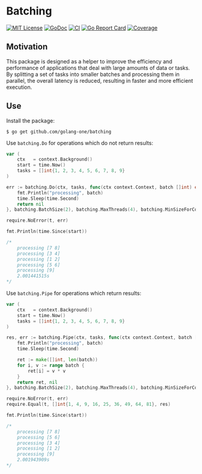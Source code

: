# Batching

[![MIT License](http://img.shields.io/badge/license-MIT-blue.svg?style=flat)](LICENSE)
[![GoDoc](https://godoc.org/github.com/golang-one/batching?status.svg)](https://godoc.org/github.com/golang-one/batching)
[![CI](https://github.com/golang-one/batching/actions/workflows/ci.yaml/badge.svg)](https://github.com/golang-one/batching/actions/workflows/ci.yaml)
[![Go Report Card](https://goreportcard.com/badge/github.com/golang-one/batching)](https://goreportcard.com/report/github.com/golang-one/batching)
[![Coverage](https://coveralls.io/repos/github/golang-one/batching/badge.svg?branch=master)](https://coveralls.io/github/golang-one/batching?branch=master)

## Motivation

This package is designed as a helper to improve the efficiency and performance of applications that deal with large amounts of data or tasks. By splitting a set of tasks into smaller batches and processing them in parallel, the overall latency is reduced, resulting in faster and more efficient execution.

## Use

Install the package:
```
$ go get github.com/golang-one/batching
```

Use `batching.Do` for operations which do not return results:
```go
var (
    ctx   = context.Background()
    start = time.Now()
    tasks = []int{1, 2, 3, 4, 5, 6, 7, 8, 9}
)

err := batching.Do(ctx, tasks, func(ctx context.Context, batch []int) error {
    fmt.Println("processing", batch)
    time.Sleep(time.Second)
    return nil
}, batching.BatchSize(2), batching.MaxThreads(4), batching.MinSizeForConcurrency(0))

require.NoError(t, err)

fmt.Println(time.Since(start))

/*
    processing [7 8]
    processing [3 4]
    processing [1 2]
    processing [5 6]
    processing [9]
    2.001441515s
*/
```

Use `batching.Pipe` for operations which return results:
```go
var (
    ctx   = context.Background()
    start = time.Now()
    tasks = []int{1, 2, 3, 4, 5, 6, 7, 8, 9}
)

res, err := batching.Pipe(ctx, tasks, func(ctx context.Context, batch []int) ([]int, error) {
    fmt.Println("processing", batch)
    time.Sleep(time.Second)

    ret := make([]int, len(batch))
    for i, v := range batch {
        ret[i] = v * v
    }
    return ret, nil
}, batching.BatchSize(2), batching.MaxThreads(4), batching.MinSizeForConcurrency(0))

require.NoError(t, err)
require.Equal(t, []int{1, 4, 9, 16, 25, 36, 49, 64, 81}, res)

fmt.Println(time.Since(start))

/*
    processing [7 8]
    processing [5 6]
    processing [3 4]
    processing [1 2]
    processing [9]
    2.001943909s
*/
```
